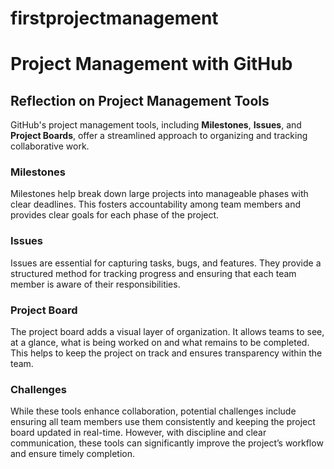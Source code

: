 # firstprojectmanagement

# Project Management with GitHub

## Reflection on Project Management Tools

GitHub's project management tools, including **Milestones**, **Issues**, and **Project Boards**, offer a streamlined approach to organizing and tracking collaborative work. 

### Milestones
Milestones help break down large projects into manageable phases with clear deadlines. This fosters accountability among team members and provides clear goals for each phase of the project.

### Issues
Issues are essential for capturing tasks, bugs, and features. They provide a structured method for tracking progress and ensuring that each team member is aware of their responsibilities.

### Project Board
The project board adds a visual layer of organization. It allows teams to see, at a glance, what is being worked on and what remains to be completed. This helps to keep the project on track and ensures transparency within the team.

### Challenges
While these tools enhance collaboration, potential challenges include ensuring all team members use them consistently and keeping the project board updated in real-time. However, with discipline and clear communication, these tools can significantly improve the project’s workflow and ensure timely completion.
